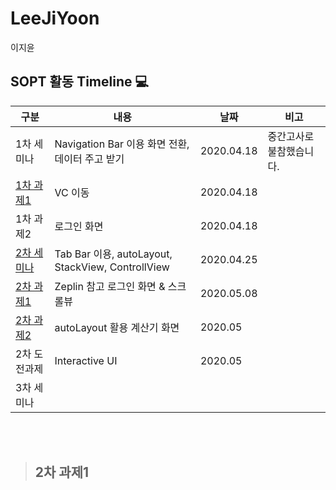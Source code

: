 # LeeJiYoon
이지윤

## SOPT 활동 Timeline :computer:
|구분|내용|날짜|비고|
|---|------|---|--|
|1차 세미나|Navigation Bar 이용 화면 전환, 데이터 주고 받기|2020.04.18|중간고사로 불참했습니다.|
|[1차 과제1](https://github.com/26th-SOPT-iOS/LeeJiYoon/tree/master/NavigationTrial)|VC 이동|2020.04.18||
|1차 과제2|로그인 화면|2020.04.18||
|[2차 세미나](https://github.com/26th-SOPT-iOS/LeeJiYoon/tree/master/2ndSeminar) |Tab Bar 이용, autoLayout, StackView, ControllView|2020.04.25||
|[2차 과제1](https://github.com/26th-SOPT-iOS/LeeJiYoon/tree/master/ScrollViewSample)|Zeplin 참고 로그인 화면 & 스크롤뷰|2020.05.08||
|[2차 과제2](https://github.com/26th-SOPT-iOS/LeeJiYoon/tree/master/Calculator%20Sample)|autoLayout 활용 계산기 화면|2020.05||
|2차 도전과제|Interactive UI|2020.05||
|3차 세미나||||

<br/>
<br/>

> ## 2차 과제1
